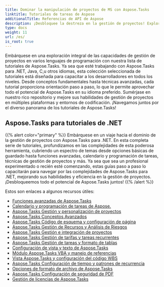 ```yaml
---
title: Dominar la manipulación de proyectos de MS con Aspose.Tasks
linktitle: Tutoriales de tareas de Aspose
additionalTitle: Referencias de API de Aspose
description: ¡Desbloquee la destreza en la gestión de proyectos! Explore los tutoriales de Aspose.Tasks para .NET, Java, C++ y más. Mejore sus habilidades en varios idiomas sin esfuerzo.
type: docs
weight: 11
url: /es/
is_root: true
---
```


Embárquese en una exploración integral de las capacidades de gestión de proyectos en varios lenguajes de programación con nuestra lista de tutoriales de Aspose.Tasks. Ya sea que esté trabajando con Aspose.Tasks para .NET, Java, C,u otros idiomas, esta colección seleccionada de tutoriales está diseñada para capacitar a los desarrolladores en todos los niveles. Desde conceptos fundamentales hasta técnicas avanzadas, cada tutorial proporciona orientación paso a paso, lo que le permite aprovechar todo el potencial de Aspose.Tasks en su idioma preferido. Sumérjase en nuestro rico repositorio y mejore sus habilidades de gestión de proyectos en múltiples plataformas y entornos de codificación. ¡Navegamos juntos por el diverso panorama de los tutoriales de Aspose.Tasks!

## Aspose.Tasks para tutoriales de .NET
{{% alert color="primary" %}}
Embárquese en un viaje hacia el dominio de la gestión de proyectos con Aspose.Tasks para .NET. En esta completa serie de tutoriales, profundizamos en las complejidades de esta poderosa herramienta, cubriendo un espectro de temas desde opciones básicas de guardado hasta funciones avanzadas, calendario y programación de tareas, técnicas de gestión de proyectos y más. Ya sea que sea un profesional experimentado o recién esté comenzando, estas guías paso a paso lo capacitarán para navegar por las complejidades de Aspose.Tasks para .NET, mejorando sus habilidades y eficiencia en la gestión de proyectos. ¡Desbloqueemos todo el potencial de Aspose.Tasks juntos!
{{% /alert %}}

Estos son enlaces a algunos recursos útiles:
 
- [Funciones avanzadas de Aspose.Tasks](./net/advanced-features/)
- [Calendario y programación de tareas de Aspose.](./net/calendar-scheduling/)
- [Aspose.Tasks Gestión y personalización de proyectos](./net/tasks-project-management/)
- [Aspose.Tasks Conceptos Avanzados](./net/advanced-concepts/)
- [Aspose.Tasks Código de esquema y configuración de página](./net/outline-code-page-settings/)
- [Aspose.Tasks Gestión de Recursos y Análisis de Riesgos](./net/resource-risk-analysis/)
- [Aspose.Tasks Gestión e integración de proyectos](./net/project-management-integration/)
- [Aspose.Tasks Gestión de tarifas y tareas recurrentes](./net/rate-recurring-tasks/)
- [Aspose.Tasks Gestión de tareas y formato de tablas](./net/task-table-management/)
- [Configuración de vista y texto de Aspose.Tasks](./net/text-view-configuration/)
- [Módulo Aspose.Tasks VBA y manejo de referencias](./net/vba-module-reference/)
- [Vista Aspose.Tasks y configuración del código WBS](./net/view-wbs-code-configuration/)
- [Aspose.Tasks Configuración de tiempo y patrones de recurrencia](./net/time-recurrence-configuration/)
- [Opciones de formato de archivo de Aspose.Tasks](./net/file-format-options/)
- [Aspose.Tasks Configuración de seguridad de PDF](./net/pdf-security-configuration/)
- [Gestión de licencias de Aspose.Tasks](./net/license-management/)
